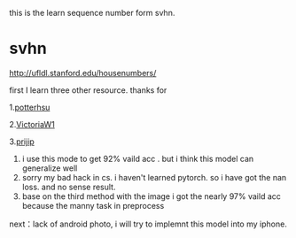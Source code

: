 this is the  learn sequence number form svhn.

# **svhn**

http://ufldl.stanford.edu/housenumbers/



first I learn three other resource. thanks for 

1.[potterhsu](https://github.com/potterhsu) 

2.[VictoriaW1](https://github.com/VictoriaW1)

3.[prijip](https://github.com/prijip)  

1. i use this mode to get 92% vaild acc . but i think this model can generalize well
2. sorry my bad hack in cs. i haven't learned pytorch. so  i have got the nan loss. and no sense result.
3. base on the third method with the image i got the nearly 97% vaild acc because the manny task in preprocess



next：lack of android photo, i will try to implemnt this model into my iphone.

